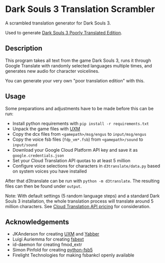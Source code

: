 # Dark Souls 3 Translation Scrambler

A scrambled translation generator for Dark Souls 3.

Used to generate [Dark Souls 3 Poorly Translated Edition](https://www.nexusmods.com/darksouls3/mods/316/).


## Description

This program takes all text from the game Dark Souls 3, runs it through Google Translate with randomly selected languages multiple times, and generates new audio for character voicelines.

You can generate your very own "poor translation edition" with this.


## Usage

Some preparations and adjustments have to be made before this can be run:

* Install python requirements with `pip install -r requirements.txt`
* Unpack the game files with [UXM](https://github.com/JKAnderson/UXM)
* Copy the dcx files from `<gamepath>/msg/engus` to `input/msg/engus`
* Copy the voice fsb files (`fdp_vm*.fsb`) from `<gamepath>/sound` to `input/sound`
* Download your Google Cloud Platform API key and save it as `google.credentials.json`
* Set your Cloud Translation API quotas to at least 5 million
* Configure voice selections for characters in `d3translate/data.py` based on system voices you have installed

After that d3translate can be run with `python -m d3translate`.
The resulting files can then be found under `output`.

Note: With default settings (5 random language steps) and a standard Dark Souls 3 installation, the whole translation process will translate around 5 million characters. See [Cloud Translation API pricing](https://cloud.google.com/translate/pricing?hl=de) for consideration.


## Acknowledgements

* JKAnderson for creating [UXM](https://github.com/JKAnderson/UXM) and [Yabber](https://github.com/JKAnderson/Yabber)
* Luigi Auriemma for creating [fsbext](http://aluigi.altervista.org/search.php?src=fsbext)
* id-daemon for creating fmod_extr
* Simon Pinfold for creating [python-fsb5](https://github.com/HearthSim/python-fsb5)
* Firelight Technologies for making fsbankcl openly available

